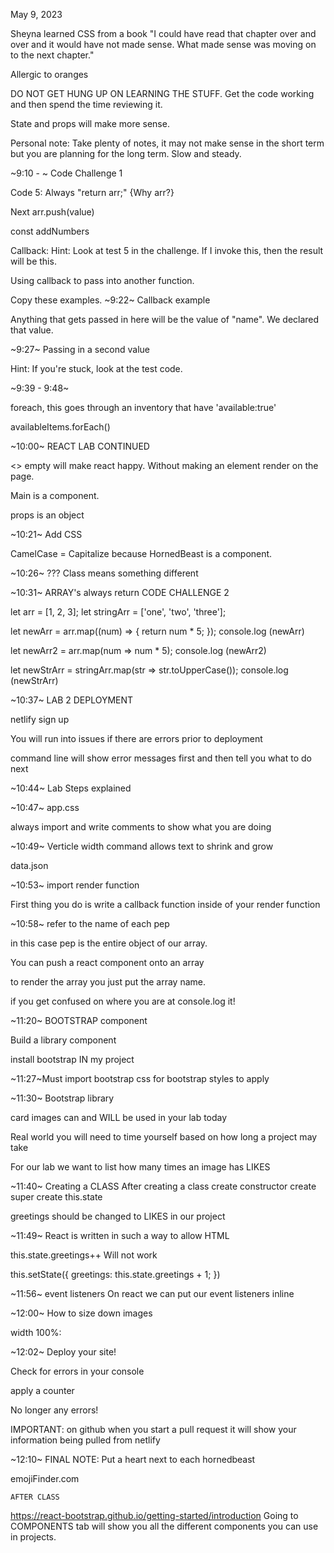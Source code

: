 May 9, 2023

Sheyna learned CSS from a book "I could have read that chapter over and over and it would have not made sense. What made sense was moving on to the next chapter."

Allergic to oranges

DO NOT GET HUNG UP ON LEARNING THE STUFF. Get the code working and then spend the time reviewing it.

State and props will make more sense.

Personal note: Take plenty of notes, it may not make sense in the short term but you are planning for the long term. Slow and steady.

~9:10 - ~
    Code Challenge 1

Code 5: Always "return arr;" {Why arr?}

Next arr.push(value)

const addNumbers


Callback: 
Hint: Look at test 5 in the challenge. If I invoke this, then the result will be this.

Using callback to pass into another function.

Copy these examples.
~9:22~ Callback example

Anything that gets passed in here will be the value of "name". We declared that value.

~9:27~ Passing in a second value

Hint: If you're stuck, look at the test code.

~9:39 - 9:48~

foreach, this goes through an inventory that have 'available:true'

availableItems.forEach()


~10:00~ REACT LAB CONTINUED

<> empty will make react happy. Without making an element render on the page.

Main is a component. 

props is an object

~10:21~ Add CSS

CamelCase = Capitalize because HornedBeast is a component.

~10:26~ ???
Class means something different


~10:31~ ARRAY's always return 
CODE CHALLENGE 2

let arr = [1, 2, 3];
let stringArr = ['one', 'two', 'three'];

let newArr = arr.map((num) => {
    return num * 5;
});
console.log (newArr)

let newArr2 = arr.map(num => num * 5);
console.log (newArr2)

let newStrArr = stringArr.map(str => str.toUpperCase());
console.log (newStrArr)



~10:37~ LAB 2 DEPLOYMENT

netlify sign up

You will run into issues if there are errors prior to deployment

command line will show error messages first and then tell you what to do next

~10:44~ Lab Steps explained

~10:47~ app.css

always import and write comments to show what you are doing

~10:49~ Verticle width command allows text to shrink and grow

data.json

~10:53~
import
render function

First thing you do is write a callback function inside of your render function

~10:58~ 
refer to the name of each pep

in this case pep is the entire object of our array.

You can push a react component onto an array

to render the array you just put the array name.

if you get confused on where you are at console.log it!

~11:20~ BOOTSTRAP component

Build a library component 

install bootstrap IN my project

~11:27~Must import bootstrap css for bootstrap styles to apply

~11:30~ Bootstrap library

card images can and WILL be used in your lab today

Real world you will need to time yourself based on how long a project may take

For our lab we want to list how many times an image has LIKES

~11:40~ Creating a CLASS
After creating a class
create constructor
create super
create this.state

greetings should be changed to LIKES in our project

~11:49~ React is written in such a way to allow HTML

this.state.greetings++ Will not work

this.setState({
    greetings: this.state.greetings + 1;
})

~11:56~ event listeners
On react we can put our event listeners inline

~12:00~ How to size down images

width 100%:

~12:02~ Deploy your site!

Check for errors in your console

apply a counter

No longer any errors!


IMPORTANT: on github when you start a pull request it will show your information being pulled from netlify

~12:10~
FINAL NOTE: Put a heart next to each hornedbeast

emojiFinder.com




    AFTER CLASS


https://react-bootstrap.github.io/getting-started/introduction
Going to COMPONENTS tab will show you all the different components you can use in projects.

